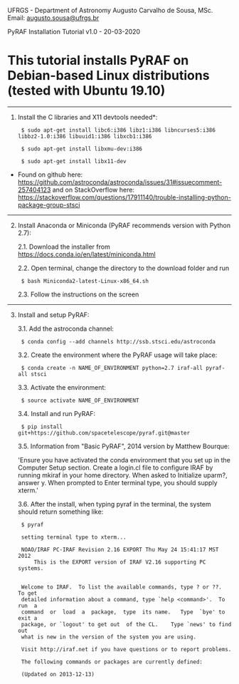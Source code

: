 UFRGS - Department of Astronomy 
Augusto Carvalho de Sousa, MSc. 
Email: augusto.sousa@ufrgs.br

PyRAF Installation Tutorial v1.0 - 20-03-2020
# This tutorial installs PyRAF on Debian-based Linux distributions (tested with Ubuntu 19.10)
-----------------------------------------------------------------
1. Install the C libraries and X11 devtools needed*:

		$ sudo apt-get install libc6:i386 libz1:i386 libncurses5:i386 libbz2-1.0:i386 libuuid1:i386 libxcb1:i386

		$ sudo apt-get install libxmu-dev:i386

		$ sudo apt-get install libx11-dev

* Found on github here: https://github.com/astroconda/astroconda/issues/31#issuecomment-257404123
and on StackOverflow here: https://stackoverflow.com/questions/17911140/trouble-installing-python-package-group-stsci
-----------------------------------------------------------------
2. Install Anaconda or Miniconda (PyRAF recommends version with Python 2.7):

	2.1. Download the installer from https://docs.conda.io/en/latest/miniconda.html 

	2.2. Open terminal, change the directory to the download folder and run

		$ bash Miniconda2-latest-Linux-x86_64.sh

	2.3. Follow the instructions on the screen
-----------------------------------------------------------------
3. Install and setup PyRAF:

	3.1. Add the astroconda channel: 

		$ conda config --add channels http://ssb.stsci.edu/astroconda

	3.2. Create the environment where the PyRAF usage will take place:

		$ conda create -n NAME_OF_ENVIRONMENT python=2.7 iraf-all pyraf-all stsci

	3.3. Activate the environment:

		$ source activate NAME_OF_ENVIRONMENT

	3.4. Install and run PyRAF:

		$ pip install git+https://github.com/spacetelescope/pyraf.git@master
	
	3.5. Information from "Basic PyRAF", 2014 version by Matthew Bourque:

	'Ensure you have activated the conda environment that you set up in the Computer Setup
	section. Create a login.cl file to configure IRAF by running mkiraf in your home directory.
	When asked to Initialize uparm?, answer y. When prompted to Enter terminal
	type, you should supply xterm.'

	3.6. After the install, when typing pyraf in the terminal, the system should return something like:

		$ pyraf

		setting terminal type to xterm...

   		NOAO/IRAF PC-IRAF Revision 2.16 EXPORT Thu May 24 15:41:17 MST 2012
      		This is the EXPORT version of IRAF V2.16 supporting PC systems.


  		Welcome to IRAF.  To list the available commands, type ? or ??.  To get
  		detailed information about a command, type `help <command>'.  To run  a
  		command  or  load  a  package,  type  its name.   Type  `bye' to exit a
  		package, or `logout' to get out  of the CL.    Type `news' to find  out
  		what is new in the version of the system you are using.  

  		Visit http://iraf.net if you have questions or to report problems.

  		The following commands or packages are currently defined:

  		(Updated on 2013-12-13)


